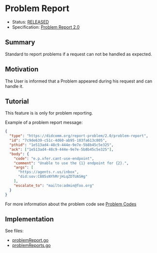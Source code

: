 # Problem Report
- Status: [RELEASED](/README.md#released)
- Specification: [Problem Report 2.0](https://identity.foundation/didcomm-messaging/spec/#problem-reports)

## Summary

Standard to report problems if a request can not be handled as expected.

## Motivation

The User is informed that a Problem appeared during his request and can handle it.

## Tutorial

This feature is is only for problem reporting.

Example of a problem report message:
``` json
{
  "type": "https://didcomm.org/report-problem/2.0/problem-report",
  "id": "7c9de639-c51c-4d60-ab95-103fa613c805",
  "pthid": "1e513ad4-48c9-444e-9e7e-5b8b45c5e325",
  "ack": ["1e513ad4-48c9-444e-9e7e-5b8b45c5e325"],
  "body": {
    "code": "e.p.xfer.cant-use-endpoint",
    "comment": "Unable to use the {1} endpoint for {2}.",
    "args": [
      "https://agents.r.us/inbox",
      "did:sov:C805sNYhMrjHiqZDTUASHg"
    ],
    "escalate_to": "mailto:admin@foo.org"
  }
}
```

For more information about the problem code see [Problem Codes](https://identity.foundation/didcomm-messaging/spec/#problem-codes)

## Implementation

See files:
- [problemReport.go](/protocol/problemReport.go)
- [problemReports.go](/protocol/problemReports.go)

